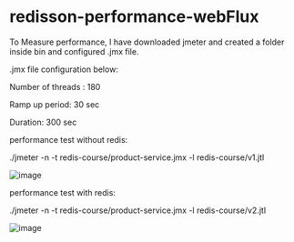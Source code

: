 # redisson-performance-webFlux

To Measure performance, I have downloaded jmeter and created a folder inside bin and configured .jmx file.

.jmx file configuration below:

Number of threads : 180

Ramp up period: 30 sec

Duration: 300 sec

performance test without redis:

./jmeter -n -t redis-course/product-service.jmx -l redis-course/v1.jtl

![image](https://github.com/moniir/redisson-performance-webFlux/assets/15854799/5648777a-940d-4b00-8e03-09667af8ef3e)


performance test with redis:

./jmeter -n -t redis-course/product-service.jmx -l redis-course/v2.jtl

![image](https://github.com/moniir/redisson-performance-webFlux/assets/15854799/a4c3e624-b649-4493-86f6-7501208940ea)
